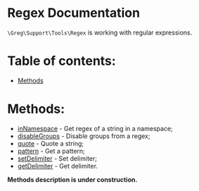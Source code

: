 # Regex Documentation

`\Greg\Support\Tools\Regex` is working with regular expressions.

# Table of contents:

* [Methods](#methods)

# Methods:

* [inNamespace](#innamespace) - Get regex of a string in a namespace;
* [disableGroups](#disablegroups) - Disable groups from a regex;
* [quote](#quote) - Quote a string;
* [pattern](#pattern) - Get a pattern;
* [setDelimiter](#setdelimiter) - Set delimiter;
* [getDelimiter](#getdelimiter) - Get delimiter.

**Methods description is under construction.**
